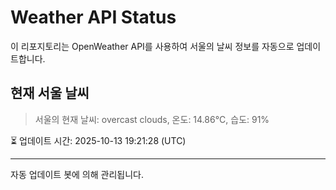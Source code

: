 
# Weather API Status

이 리포지토리는 OpenWeather API를 사용하여 서울의 날씨 정보를 자동으로 업데이트합니다.

## 현재 서울 날씨
> 서울의 현재 날씨: overcast clouds, 온도: 14.86°C, 습도: 91%

⏳ 업데이트 시간: 2025-10-13 19:21:28 (UTC)

---
자동 업데이트 봇에 의해 관리됩니다.
